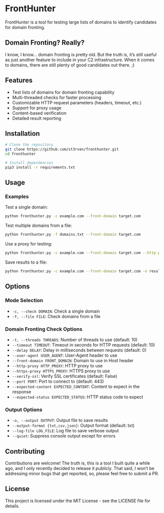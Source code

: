 # FrontHunter

FrontHunter is a tool for testing large lists of domains to identify candidates for domain fronting.

## Domain Fronting? Really?

I know, I know… domain fronting is pretty old. But the truth is, it’s still useful as just another feature to include in your C2 infrastructure. When it comes to domains, there are still plenty of good candidates out there. ;)

## Features

- Test lists of domains for domain fronting capability
- Multi-threaded checks for faster processing
- Customizable HTTP request parameters (headers, timeout, etc.)
- Support for proxy usage
- Content-based verification
- Detailed result reporting

## Installation

```bash
# Clone the repository
git clone https://github.com/st3rven/fronthunter.git
cd fronthunter

# Install dependencies
pip3 install -r requirements.txt
```

## Usage

### Examples

Test a single domain:
```bash
python fronthunter.py -c example.com --front-domain target.com
```

Test multiple domains from a file:
```bash
python fronthunter.py -f domains.txt --front-domain target.com
```

Use a proxy for testing:
```bash
python fronthunter.py -c example.com --front-domain target.com --http-proxy http://proxy.example.com:8080
```

Save results to a file:
```bash
python fronthunter.py -c example.com --front-domain target.com -o results.json --output-format json
```

## Options

### Mode Selection
- `-c, --check DOMAIN`: Check a single domain
- `-f, --file FILE`: Check domains from a file

### Domain Fronting Check Options
- `-t, --threads THREADS`: Number of threads to use (default: 10)
- `--timeout TIMEOUT`: Timeout in seconds for HTTP requests (default: 10)
- `--delay DELAY`: Delay in milliseconds between requests (default: 0)
- `--user-agent USER_AGENT`: User-Agent header to use
- `--front-domain FRONT_DOMAIN`: Domain to use in Host header
- `--http-proxy HTTP_PROXY`: HTTP proxy to use
- `--https-proxy HTTPS_PROXY`: HTTPS proxy to use
- `--verify-ssl`: Verify SSL certificates (default: False)
- `--port PORT`: Port to connect to (default: 443)
- `--expected-content EXPECTED_CONTENT`: Content to expect in the response
- `--expected-status EXPECTED_STATUS`: HTTP status code to expect

### Output Options
- `-o, --output OUTPUT`: Output file to save results
- `--output-format {txt,csv,json}`: Output format (default: txt)
- `--log-file LOG_FILE`: Log file to save verbose output
- `--quiet`: Suppress console output except for errors

## Contributing

Contributions are welcome! 
The truth is, this is a tool I built quite a while ago, and I only recently decided to release it publicly. That said, I won’t be addressing minor bugs that get reported, so, please feel free to submit a PR.

## License

This project is licensed under the MIT License - see the LICENSE file for details. 